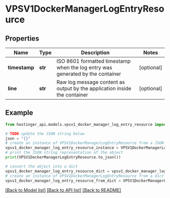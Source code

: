 # VPSV1DockerManagerLogEntryResource


## Properties

Name | Type | Description | Notes
------------ | ------------- | ------------- | -------------
**timestamp** | **str** | ISO 8601 formatted timestamp when the log entry was generated by the container | [optional] 
**line** | **str** | Raw log message content as output by the application inside the container | [optional] 

## Example

```python
from hostinger_api.models.vpsv1_docker_manager_log_entry_resource import VPSV1DockerManagerLogEntryResource

# TODO update the JSON string below
json = "{}"
# create an instance of VPSV1DockerManagerLogEntryResource from a JSON string
vpsv1_docker_manager_log_entry_resource_instance = VPSV1DockerManagerLogEntryResource.from_json(json)
# print the JSON string representation of the object
print(VPSV1DockerManagerLogEntryResource.to_json())

# convert the object into a dict
vpsv1_docker_manager_log_entry_resource_dict = vpsv1_docker_manager_log_entry_resource_instance.to_dict()
# create an instance of VPSV1DockerManagerLogEntryResource from a dict
vpsv1_docker_manager_log_entry_resource_from_dict = VPSV1DockerManagerLogEntryResource.from_dict(vpsv1_docker_manager_log_entry_resource_dict)
```
[[Back to Model list]](../README.md#documentation-for-models) [[Back to API list]](../README.md#documentation-for-api-endpoints) [[Back to README]](../README.md)


